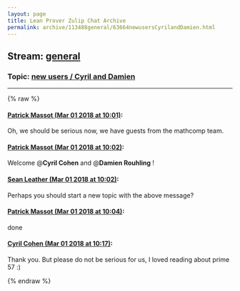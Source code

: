 ```yaml
---
layout: page
title: Lean Prover Zulip Chat Archive 
permalink: archive/113488general/63664newusersCyrilandDamien.html
---
```


## Stream: [general](index.html)
### Topic: [new users / Cyril and Damien](63664newusersCyrilandDamien.html)

---


{% raw %}
#### [ Patrick Massot (Mar 01 2018 at 10:01)](https://leanprover.zulipchat.com/#narrow/stream/113488-general/topic/new%20users%20/%20Cyril%20and%20Damien/near/123129558):
Oh, we should be serious now, we have guests from the mathcomp team.

#### [ Patrick Massot (Mar 01 2018 at 10:02)](https://leanprover.zulipchat.com/#narrow/stream/113488-general/topic/new%20users%20/%20Cyril%20and%20Damien/near/123129560):
Welcome @**Cyril Cohen** and @**Damien Rouhling** !

#### [ Sean Leather (Mar 01 2018 at 10:02)](https://leanprover.zulipchat.com/#narrow/stream/113488-general/topic/new%20users%20/%20Cyril%20and%20Damien/near/123129599):
Perhaps you should start a new topic with the above message?

#### [ Patrick Massot (Mar 01 2018 at 10:04)](https://leanprover.zulipchat.com/#narrow/stream/113488-general/topic/new%20users%20/%20Cyril%20and%20Damien/near/123129647):
done

#### [ Cyril Cohen (Mar 01 2018 at 10:17)](https://leanprover.zulipchat.com/#narrow/stream/113488-general/topic/new%20users%20/%20Cyril%20and%20Damien/near/123130036):
Thank you. But please do not be serious for us, I loved reading about prime 57 :)


{% endraw %}
